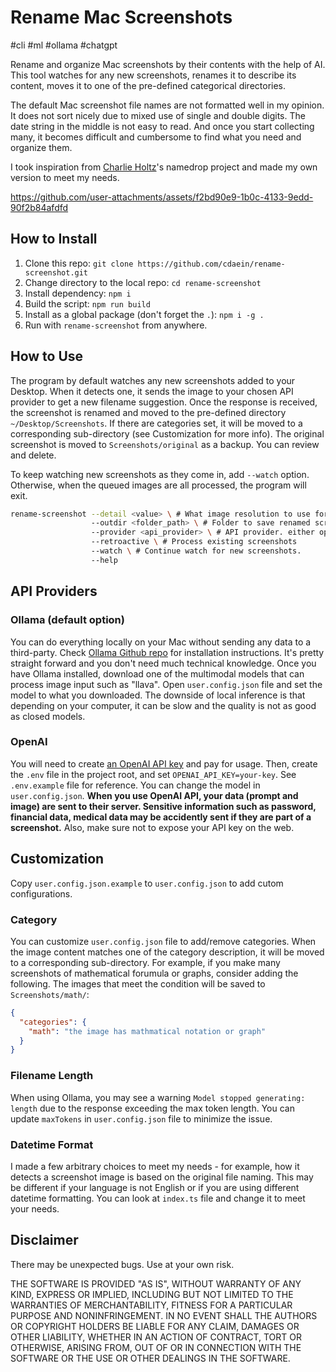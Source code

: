 # Rename Mac Screenshots

#cli #ml #ollama #chatgpt

Rename and organize Mac screenshots by their contents with the help of AI. This tool watches for any new screenshots, renames it to describe its content, moves it to one of the pre-defined categorical directories.

The default Mac screenshot file names are not formatted well in my opinion. It does not sort nicely due to mixed use of single and double digits. The date string in the middle is not easy to read. And once you start collecting many, it becomes difficult and cumbersome to find what you need and organize them.

I took inspiration from [Charlie Holtz](https://x.com/charliebholtz/status/1737667912784134344?s=20)'s namedrop project and made my own version to meet my needs.

https://github.com/user-attachments/assets/f2bd90e9-1b0c-4133-9edd-90f2b84afdfd

## How to Install

1. Clone this repo: `git clone https://github.com/cdaein/rename-screenshot.git`
1. Change directory to the local repo: `cd rename-screenshot`
1. Install dependency: `npm i`
1. Build the script: `npm run build`
1. Install as a global package (don't forget the `.`): `npm i -g .`
1. Run with `rename-screenshot` from anywhere.

## How to Use

The program by default watches any new screenshots added to your Desktop. When it detects one, it sends the image to your chosen API provider to get a new filename suggestion. Once the response is received, the screenshot is renamed and moved to the pre-defined directory `~/Desktop/Screenshots`. If there are categories set, it will be moved to a corresponding sub-directory (see Customization for more info). The original screenshot is moved to `Screenshots/original` as a backup. You can review and delete.

To keep watching new screenshots as they come in, add `--watch` option. Otherwise, when the queued images are all processed, the program will exit.

```sh
rename-screenshot --detail <value> \ # What image resolution to use for inference. default: low
                  --outdir <folder_path> \ # Folder to save renamed screenshots to. default: ~/Desktop/Screenshots
                  --provider <api_provider> \ # API provider. either openai or ollama. default: ollama
                  --retroactive \ # Process existing screenshots
                  --watch \ # Continue watch for new screenshots.
                  --help
```

## API Providers

### Ollama (default option)

You can do everything locally on your Mac without sending any data to a third-party. Check [Ollama Github repo](https://github.com/ollama/ollama) for installation instructions. It's pretty straight forward and you don't need much technical knowledge. Once you have Ollama installed, download one of the multimodal models that can process image input such as "llava". Open `user.config.json` file and set the model to what you downloaded. The downside of local inference is that depending on your computer, it can be slow and the quality is not as good as closed models.

### OpenAI

You will need to create [an OpenAI API key](https://platform.openai.com/) and pay for usage. Then, create the `.env` file in the project root, and set `OPENAI_API_KEY=your-key`. See `.env.example` file for reference. You can change the model in `user.config.json`. **When you use OpenAI API, your data (prompt and image) are sent to their server. Sensitive information such as password, financial data, medical data may be accidently sent if they are part of a screenshot.** Also, make sure not to expose your API key on the web.

## Customization

Copy `user.config.json.example` to `user.config.json` to add cutom configurations.

### Category

You can customize `user.config.json` file to add/remove categories. When the image content matches one of the category description, it will be moved to a corresponding sub-directory. For example, if you make many screenshots of mathematical forumula or graphs, consider adding the following. The images that meet the condition will be saved to `Screenshots/math/`:

```json
{
  "categories": {
    "math": "the image has mathmatical notation or graph"
  }
}
```

### Filename Length

When using Ollama, you may see a warning `Model stopped generating: length` due to the response exceeding the max token length. You can update `maxTokens` in `user.config.json` file to minimize the issue.

### Datetime Format

I made a few arbitrary choices to meet my needs - for example, how it detects a screenshot image is based on the original file naming. This may be different if your language is not English or if you are using different datetime formatting. You can look at `index.ts` file and change it to meet your needs.

## Disclaimer

There may be unexpected bugs. Use at your own risk.

THE SOFTWARE IS PROVIDED "AS IS", WITHOUT WARRANTY OF ANY KIND, EXPRESS OR IMPLIED, INCLUDING BUT NOT LIMITED TO THE WARRANTIES OF MERCHANTABILITY, FITNESS FOR A PARTICULAR PURPOSE AND NONINFRINGEMENT. IN NO EVENT SHALL THE AUTHORS OR COPYRIGHT HOLDERS BE LIABLE FOR ANY CLAIM, DAMAGES OR OTHER LIABILITY, WHETHER IN AN ACTION OF CONTRACT, TORT OR OTHERWISE, ARISING FROM, OUT OF OR IN CONNECTION WITH THE SOFTWARE OR THE USE OR OTHER DEALINGS IN THE SOFTWARE.

